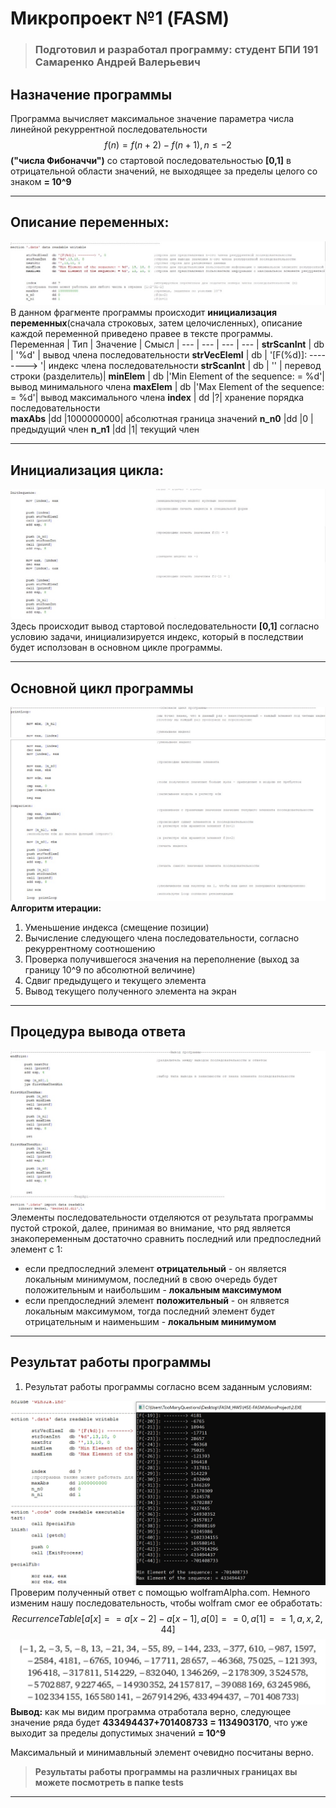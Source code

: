   # **Микропроект №1 (FASM)**
  > ### Подготовил и разработал программу: **студент БПИ 191 Самаренко Андрей Валерьевич**
  ## **Назначение программы**
Программа вычисляет максимальное значение параметра числа линейной рекуррентной последовательности 
$$
f(n) = f(n+2) - f( n+1)
, n ≤ -2 
$$
**("числа Фибоначчи")** со стартовой последовательностью **[0,1]** в отрицательной области значений, не выходящее за пределы целого со знаком  **= 10^9**
***
## **Описание переменных:**
![Описание переменных](img/variables.jpg "Инициализируем переменные для последующего использования внутри программы")​
В данном фрагменте программы происходит **инициализация переменных**(сначала строковых, затем целочисленных), описание каждой переменной приведено правее в тексте программы.
Переменная | Тип | Значение | Смысл |
--- | --- | --- | --- |
**strScanInt** | db | '%d' | вывод члена последовательности
**strVecElemI** | db | '[F(%d)]: --------> '| индекс члена последовательности
**strScanInt** | db | '' | перевод строки (разделитель)|
**minElem**    | db |'Min Element of the sequence: = %d'| вывод минимального члена
**maxElem**    |  db |'Max Element of the sequence: = %d'| вывод максимального члена
**index**       | dd |?| хранение порядка последовательности              
**maxAbs**       |dd |1000000000| абсолютная граница значений
**n_n0**         |dd |0 | предыдущий член
**n_n1**         |dd |1| текущий член
***
## **Инициализация цикла:**
![Первые элементы](img/init.jpg "Происходит вывод стартовой последовательности")​
Здесь происходит вывод стартовой последовательности **[0,1]** согласно условию задачи, инициализируется индекс, который в последствии будет исползован в основном цикле программы.
***
## **Основной цикл программы**
![](img/firstLoop.jpg)
![](img/secondLoop.jpg)
**Алгоритм итерации:**
1.  Уменьшение индекса (смещение позиции)
2.  Вычисление следующего члена последовательности, согласно рекуррентному соотношению
3.  Проверка получившегося значения на переполнение (выход за границу 10^9 по абсолютной величине)
4.  Сдвиг предыдущего и текущего элемента
5.  Вывод текущего полученного элемента на экран
***
## **Процедура вывода ответа**
![](img/output.jpg)
Элементы последовательности отделяются от результата программы пустой строкой, далее, принимая во внимание, что ряд является знакопеременным достаточно сравнить последний или предпоследний элемент с 1:
*  если предпоследний элемент **отрицательный** - он является локальным минимумом, последний в свою очередь будет положительным и наибольшим - **локальным максимумом**
*  если препдоследний элемент **положительный** - он ялвяется локальным максимумом, тогда последний элемент будет отрицательным и наименьшим - **локальным минимумом**
***
## **Результат работы программы**
1. Результат работы программы согласно всем заданным условиям:
   
![](img/output1.jpg)
Проверим полученный ответ с помощью wolframAlpha.com. Немного изменим нашу последовательность, чтобы wolfram смог ее обработать:
$$
RecurrenceTable[{a[x] == a[x-2] - a[x-1], a[0] == 0, a[1] == 1}, a, {x, 2,44}]
$$
![](img/outputCorrect.png)
**Вывод:** как мы видим программа отработала верно, следующее значение ряда будет **433494437+701408733 = 1134903170**,  что уже выходит за пределы допустимых значений **=  10^9**

Максимальный и минимавльный элемент очевидно посчитаны верно.

> **Результаты работы программы на различных границах вы можете посмотреть в папке tests**
***